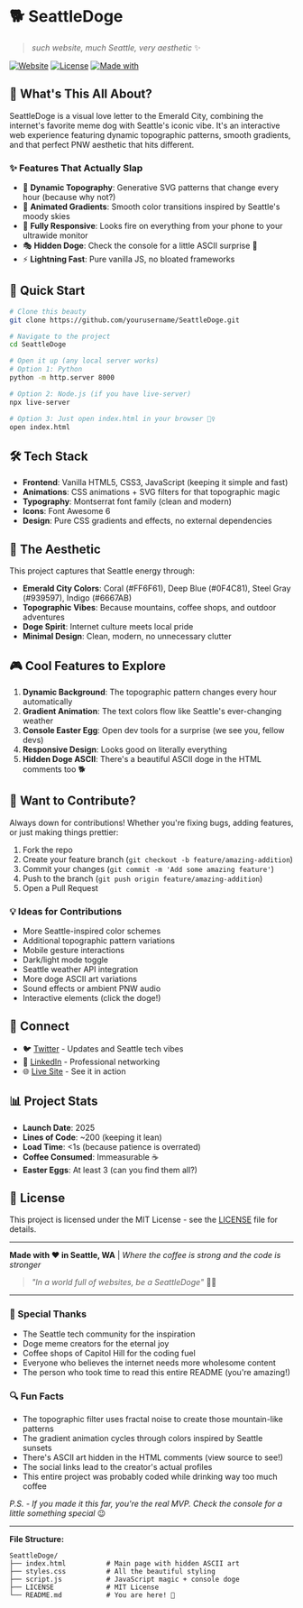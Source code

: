 # 🐕 SeattleDoge

> *such website, much Seattle, very aesthetic* ✨

[![Website](https://img.shields.io/badge/Website-Live-brightgreen)](https://SeattleDoge.com)
[![License](https://img.shields.io/badge/License-MIT-blue.svg)](LICENSE)
[![Made with](https://img.shields.io/badge/Made%20with-❤️-red)](https://github.com/yourusername/SeattleDoge)

## 🌟 What's This All About?

SeattleDoge is a visual love letter to the Emerald City, combining the internet's favorite meme dog with Seattle's iconic vibe. It's an interactive web experience featuring dynamic topographic patterns, smooth gradients, and that perfect PNW aesthetic that hits different.

### ✨ Features That Actually Slap
- 🎨 **Dynamic Topography**: Generative SVG patterns that change every hour (because why not?)
- 🌈 **Animated Gradients**: Smooth color transitions inspired by Seattle's moody skies
- 📱 **Fully Responsive**: Looks fire on everything from your phone to your ultrawide monitor
- 🎭 **Hidden Doge**: Check the console for a little ASCII surprise 👀
- ⚡ **Lightning Fast**: Pure vanilla JS, no bloated frameworks

## 🚀 Quick Start

```bash
# Clone this beauty
git clone https://github.com/yourusername/SeattleDoge.git

# Navigate to the project
cd SeattleDoge

# Open it up (any local server works)
# Option 1: Python
python -m http.server 8000

# Option 2: Node.js (if you have live-server)
npx live-server

# Option 3: Just open index.html in your browser 🤷‍♀️
open index.html
```

## 🛠️ Tech Stack

- **Frontend**: Vanilla HTML5, CSS3, JavaScript (keeping it simple and fast)
- **Animations**: CSS animations + SVG filters for that topographic magic
- **Typography**: Montserrat font family (clean and modern)
- **Icons**: Font Awesome 6
- **Design**: Pure CSS gradients and effects, no external dependencies

## 🎨 The Aesthetic

This project captures that Seattle energy through:
- **Emerald City Colors**: Coral (#FF6F61), Deep Blue (#0F4C81), Steel Gray (#939597), Indigo (#6667AB)
- **Topographic Vibes**: Because mountains, coffee shops, and outdoor adventures
- **Doge Spirit**: Internet culture meets local pride
- **Minimal Design**: Clean, modern, no unnecessary clutter

## 🎮 Cool Features to Explore

1. **Dynamic Background**: The topographic pattern changes every hour automatically
2. **Gradient Animation**: The text colors flow like Seattle's ever-changing weather
3. **Console Easter Egg**: Open dev tools for a surprise (we see you, fellow devs)
4. **Responsive Design**: Looks good on literally everything
5. **Hidden Doge ASCII**: There's a beautiful ASCII doge in the HTML comments too 🐕

## 🤝 Want to Contribute?

Always down for contributions! Whether you're fixing bugs, adding features, or just making things prettier:

1. Fork the repo
2. Create your feature branch (`git checkout -b feature/amazing-addition`)
3. Commit your changes (`git commit -m 'Add some amazing feature'`)
4. Push to the branch (`git push origin feature/amazing-addition`)
5. Open a Pull Request

### 💡 Ideas for Contributions
- More Seattle-inspired color schemes
- Additional topographic pattern variations
- Mobile gesture interactions
- Dark/light mode toggle
- Seattle weather API integration
- More doge ASCII art variations
- Sound effects or ambient PNW audio
- Interactive elements (click the doge!)

## 📱 Connect

- 🐦 [Twitter](https://aka.ms/MaxStein) - Updates and Seattle tech vibes
- 💼 [LinkedIn](https://linkedin.com/in/manaiakalani) - Professional networking
- 🌐 [Live Site](https://SeattleDoge.com) - See it in action

## 📊 Project Stats

- **Launch Date**: 2025
- **Lines of Code**: ~200 (keeping it lean)
- **Load Time**: <1s (because patience is overrated)
- **Coffee Consumed**: Immeasurable ☕
- **Easter Eggs**: At least 3 (can you find them all?)

## 📜 License

This project is licensed under the MIT License - see the [LICENSE](LICENSE) file for details.

---

**Made with ❤️ in Seattle, WA** | *Where the coffee is strong and the code is stronger*

> *"In a world full of websites, be a SeattleDoge"* 🐕‍🦺

---

### 🙏 Special Thanks

- The Seattle tech community for the inspiration
- Doge meme creators for the eternal joy
- Coffee shops of Capitol Hill for the coding fuel
- Everyone who believes the internet needs more wholesome content
- The person who took time to read this entire README (you're amazing!)

### 🔍 Fun Facts

- The topographic filter uses fractal noise to create those mountain-like patterns
- The gradient animation cycles through colors inspired by Seattle sunsets
- There's ASCII art hidden in the HTML comments (view source to see!)
- The social links lead to the creator's actual profiles
- This entire project was probably coded while drinking way too much coffee

*P.S. - If you made it this far, you're the real MVP. Check the console for a little something special* 😉

---

**File Structure:**
```
SeattleDoge/
├── index.html          # Main page with hidden ASCII art
├── styles.css          # All the beautiful styling
├── script.js           # JavaScript magic + console doge
├── LICENSE             # MIT License
└── README.md           # You are here! 📍
```
